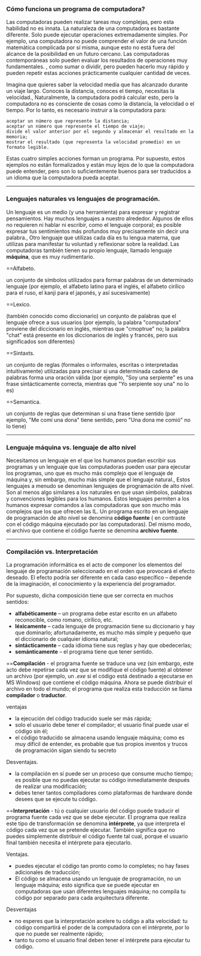 
### Cómo funciona un programa de computadora?

Las computadoras pueden realizar tareas muy complejas, pero esta habilidad no es innata. La naturaleza de una computadora es bastante diferente.
Solo puede ejecutar operaciones extremadamente simples. Por ejemplo, una computadora no puede comprender el valor de una función matemática complicada por sí misma, aunque esto no está fuera del alcance de la posibilidad en un futuro cercano.
Las computadoras contemporáneas solo pueden evaluar los resultados de operaciones muy fundamentales. , como sumar o dividir, pero pueden hacerlo muy rápido y pueden repetir estas acciones prácticamente cualquier cantidad de veces.

Imagina que quieres saber la velocidad media que has alcanzado durante un viaje largo. Conoces la distancia, conoces el tiempo, necesitas la velocidad.,
Naturalmente, la computadora podrá calcular esto, pero la computadora no es consciente de cosas como la distancia, la velocidad o el tiempo. Por lo tanto, es necesario instruir a la computadora para:

    aceptar un número que represente la distancia;
    aceptar un número que represente el tiempo de viaje;
    divide el valor anterior por el segundo y almacenar el resultado en la memoria;
    mostrar el resultado (que representa la velocidad promedio) en un formato legible.

Estas cuatro simples acciones forman un programa. Por supuesto, estos ejemplos no están formalizados y están muy lejos de lo que la computadora puede entender, pero son lo suficientemente buenos para ser traducidos a un idioma que la computadora pueda aceptar.

---
### Lenguajes naturales vs lenguajes de programación.

Un lenguaje es un medio (y una herramienta) para expresar y registrar pensamientos. Hay muchos lenguajes a nuestro alrededor. Algunos de ellos no requieren ni hablar ni escribir, como el lenguaje corporal; es posible expresar tus sentimientos más profundos muy precisamente sin decir una palabra., Otro lenguaje que utilizas cada día es tu lengua materna, que utilizas para manifestar tu voluntad y reflexionar sobre la realidad. Las computadoras también tienen su propio lenguaje, llamado lenguaje **máquina**, que es muy rudimentario.

==Alfabeto.

un conjunto de símbolos utilizados para formar palabras de un determinado lenguaje (por ejemplo, el alfabeto latino para el inglés, el alfabeto cirílico para el ruso, el kanji para el japonés, y así sucesivamente)

==Lexico.

(también conocido como diccionario) un conjunto de palabras que el lenguaje ofrece a sus usuarios (por ejemplo, la palabra "computadora" proviene del diccionario en inglés, mientras que "cmoptrue" no; la palabra "chat" está presente en los diccionarios de inglés y francés, pero sus significados son diferentes)

==Sintaxts.

un conjunto de reglas (formales o informales, escritas o interpretadas intuitivamente) utilizadas para precisar si una determinada cadena de palabras forma una oración válida (por ejemplo, "Soy una serpiente" es una frase sintácticamente correcta, mientras que "Yo serpiente soy una" no lo es)

==Semantica.

un conjunto de reglas que determinan si una frase tiene sentido (por ejemplo, "Me comí una dona" tiene sentido, pero "Una dona me comió" no lo tiene)

---
### Lenguaje máquina vs. lenguaje de alto nivel

Necesitamos un lenguaje en el que los humanos puedan escribir sus programas y un lenguaje que las computadoras pueden usar para ejecutar los programas, uno que es mucho más complejo que el lenguaje de máquina y, sin embargo, mucho más simple que el lenguaje natural., Estos lenguajes a menudo se denominan lenguajes de programación de alto nivel. Son al menos algo similares a los naturales en que usan símbolos, palabras y convenciones legibles para los humanos. Estos lenguajes permiten a los humanos expresar comandos a las computadoras que son mucho más complejos que los que ofrecen las IL.
Un programa escrito en un lenguaje de programación de alto nivel se denomina **código fuente** ( en contraste con el código máquina ejecutado por las computadoras). Del mismo modo, el archivo que contiene el código fuente se denomina **archivo fuente**.

---

### Compilación vs. Interpretación

La programación informática es el acto de componer los elementos del lenguaje de programación seleccionado en el orden que provocará el efecto deseado. El efecto podría ser diferente en cada caso específico – depende de la imaginación, el conocimiento y la experiencia del programador.

Por supuesto, dicha composición tiene que ser correcta en muchos sentidos:

- **alfabéticamente** – un programa debe estar escrito en un alfabeto reconocible, como romano, cirílico, etc.
- **léxicamente** – cada lenguaje de programación tiene su diccionario y hay que dominarlo; afortunadamente, es mucho más simple y pequeño que el diccionario de cualquier idioma natural;
- **sintácticamente** – cada idioma tiene sus reglas y hay que obedecerlas;
- **semánticamente** – el programa tiene que tener sentido.

==**Compilación** - el programa fuente se traduce una vez (sin embargo, este acto debe repetirse cada vez que se modifique el código fuente) al obtener un archivo (por ejemplo, un _.exe_ si el código está destinado a ejecutarse en MS Windows) que contiene el código máquina. Ahora se puede distribuir el archivo en todo el mundo; el programa que realiza esta traducción se llama **compilador** o **traductor**.

ventajas

- la ejecución del código traducido suele ser más rápida;
- solo el usuario debe tener el compilador; el usuario final puede usar el código sin él;
- el código traducido se almacena usando lenguaje máquina; como es muy difícil de entender, es probable que tus propios inventos y trucos de programación sigan siendo tu secreto

Desventajas.

- la compilación en sí puede ser un proceso que consume mucho tiempo; es posible que no puedas ejecutar su código inmediatamente después de realizar una modificación;
- debes tener tantos compiladores como plataformas de hardware donde desees que se ejecute tu código.

==**Interpretación** - tú o cualquier usuario del código puede traducir el programa fuente cada vez que se debe ejecutar. El programa que realiza este tipo de transformación se denomina **intérprete**, ya que interpreta el código cada vez que se pretende ejecutar. También significa que no puedes simplemente distribuir el código fuente tal cual, porque el usuario final también necesita el intérprete para ejecutarlo.

Ventajas.

- puedes ejecutar el código tan pronto como lo completes; no hay fases adicionales de traducción;
- El código se almacena usando un lenguaje de programación, no un lenguaje máquina; esto significa que se puede ejecutar en computadoras que usan diferentes lenguajes máquina; no compila tu código por separado para cada arquitectura diferente.

Desventajas
- no esperes que la interpretación acelere tu código a alta velocidad: tu código compartirá el poder de la computadora con el intérprete, por lo que no puede ser realmente rápido;
- tanto tu como el usuario final deben tener el intérprete para ejecutar tu código.